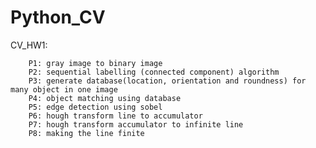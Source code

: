# Python_CV
CV_HW1:

        P1: gray image to binary image
        P2: sequential labelling (connected component) algorithm
        P3: generate database(location, orientation and roundness) for many object in one image
        P4: object matching using database
        P5: edge detection using sobel
        P6: hough transform line to accumulator
        P7: hough transform accumulator to infinite line
        P8: making the line finite
